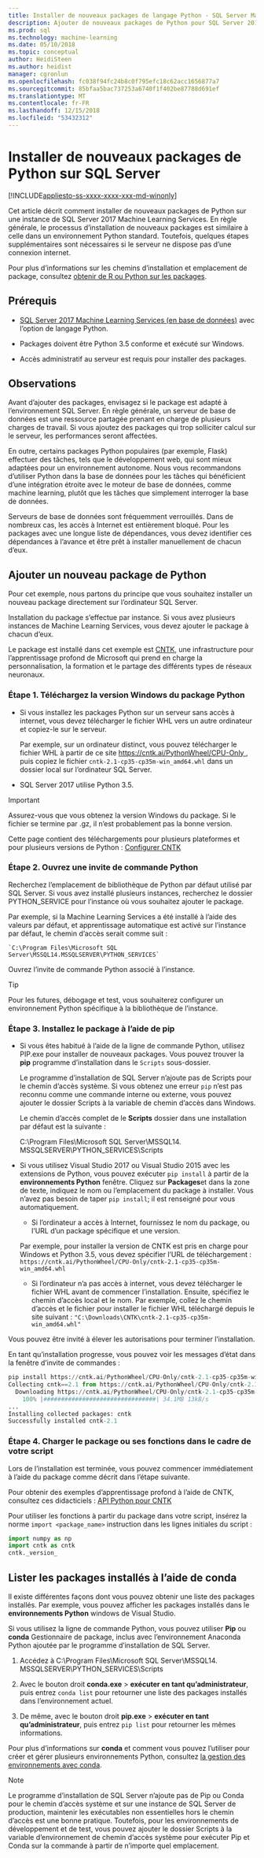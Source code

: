 ```yaml
---
title: Installer de nouveaux packages de langage Python - SQL Server Machine Learning
description: Ajouter de nouveaux packages de Python pour SQL Server 2017 Machine Learning Services (en base de données) et Machine Learning Server (autonome).
ms.prod: sql
ms.technology: machine-learning
ms.date: 05/10/2018
ms.topic: conceptual
author: HeidiSteen
ms.author: heidist
manager: cgronlun
ms.openlocfilehash: fc038f94fc24b8c0f795efc18c62acc1656877a7
ms.sourcegitcommit: 85bfaa5bac737253a6740f1f402be87788d691ef
ms.translationtype: MT
ms.contentlocale: fr-FR
ms.lasthandoff: 12/15/2018
ms.locfileid: "53432312"
---
```

# <a name="install-new-python-packages-on-sql-server"></a>Installer de nouveaux packages de Python sur SQL Server
[!INCLUDE[appliesto-ss-xxxx-xxxx-xxx-md-winonly](../../includes/appliesto-ss-xxxx-xxxx-xxx-md-winonly.md)]

Cet article décrit comment installer de nouveaux packages de Python sur une instance de SQL Server 2017 Machine Learning Services. En règle générale, le processus d’installation de nouveaux packages est similaire à celle dans un environnement Python standard. Toutefois, quelques étapes supplémentaires sont nécessaires si le serveur ne dispose pas d’une connexion internet.

Pour plus d’informations sur les chemins d’installation et emplacement de package, consultez [obtenir de R ou Python sur les packages](../r/determine-which-packages-are-installed-on-sql-server.md).

## <a name="prerequisites"></a>Prérequis

+ [SQL Server 2017 Machine Learning Services (en base de données)](../install/sql-machine-learning-services-windows-install.md) avec l’option de langage Python. 

+ Packages doivent être Python 3.5 conforme et exécuté sur Windows. 

+ Accès administratif au serveur est requis pour installer des packages.

## <a name="considerations"></a>Observations

Avant d’ajouter des packages, envisagez si le package est adapté à l’environnement SQL Server. En règle générale, un serveur de base de données est une ressource partagée prenant en charge de plusieurs charges de travail. Si vous ajoutez des packages qui trop solliciter calcul sur le serveur, les performances seront affectées. 

En outre, certains packages Python populaires (par exemple, Flask) effectuer des tâches, tels que le développement web, qui sont mieux adaptées pour un environnement autonome. Nous vous recommandons d’utiliser Python dans la base de données pour les tâches qui bénéficient d’une intégration étroite avec le moteur de base de données, comme machine learning, plutôt que les tâches que simplement interroger la base de données.

Serveurs de base de données sont fréquemment verrouillés. Dans de nombreux cas, les accès à Internet est entièrement bloqué. Pour les packages avec une longue liste de dépendances, vous devez identifier ces dépendances à l’avance et être prêt à installer manuellement de chacun d’eux.

## <a name="add-a-new-python-package"></a>Ajouter un nouveau package de Python

Pour cet exemple, nous partons du principe que vous souhaitez installer un nouveau package directement sur l’ordinateur SQL Server.

Installation du package s’effectue par instance. Si vous avez plusieurs instances de Machine Learning Services, vous devez ajouter le package à chacun d’eux.

Le package est installé dans cet exemple est [CNTK](https://docs.microsoft.com/cognitive-toolkit/), une infrastructure pour l’apprentissage profond de Microsoft qui prend en charge la personnalisation, la formation et le partage des différents types de réseaux neuronaux.

### <a name="step-1-download-the-windows-version-of-the-python-package"></a>Étape 1. Téléchargez la version Windows du package Python

+ Si vous installez les packages Python sur un serveur sans accès à internet, vous devez télécharger le fichier WHL vers un autre ordinateur et copiez-le sur le serveur.

    Par exemple, sur un ordinateur distinct, vous pouvez télécharger le fichier WHL à partir de ce site [ https://cntk.ai/PythonWheel/CPU-Only ](https://cntk.ai/PythonWheel/CPU-Only/cntk-2.1-cp35-cp35m-win_amd64.whl), puis copiez le fichier `cntk-2.1-cp35-cp35m-win_amd64.whl` dans un dossier local sur l’ordinateur SQL Server.

+ SQL Server 2017 utilise Python 3.5. 

> [!IMPORTANT]
> Assurez-vous que vous obtenez la version Windows du package. Si le fichier se termine par .gz, il n’est probablement pas la bonne version.

Cette page contient des téléchargements pour plusieurs plateformes et pour plusieurs versions de Python : [Configurer CNTK](https://docs.microsoft.com/cognitive-toolkit/Setup-CNTK-on-your-machine)

### <a name="step-2-open-a-python-command-prompt"></a>Étape 2. Ouvrez une invite de commande Python

Recherchez l’emplacement de bibliothèque de Python par défaut utilisé par SQL Server. Si vous avez installé plusieurs instances, recherchez le dossier PYTHON_SERVICE pour l’instance où vous souhaitez ajouter le package.

Par exemple, si la Machine Learning Services a été installé à l’aide des valeurs par défaut, et apprentissage automatique est activé sur l’instance par défaut, le chemin d’accès serait comme suit :

    `C:\Program Files\Microsoft SQL Server\MSSQL14.MSSQLSERVER\PYTHON_SERVICES`

Ouvrez l’invite de commande Python associé à l’instance.

> [!TIP]
> Pour les futures, débogage et test, vous souhaiterez configurer un environnement Python spécifique à la bibliothèque de l’instance.

### <a name="step-3-install-the-package-using-pip"></a>Étape 3. Installez le package à l’aide de pip

+ Si vous êtes habitué à l’aide de la ligne de commande Python, utilisez PIP.exe pour installer de nouveaux packages. Vous pouvez trouver la **pip** programme d’installation dans le `Scripts` sous-dossier. 

  Le programme d’installation de SQL Server n’ajoute pas de Scripts pour le chemin d’accès système. Si vous obtenez une erreur `pip` n’est pas reconnu comme une commande interne ou externe, vous pouvez ajouter le dossier Scripts à la variable de chemin d’accès dans Windows.

  Le chemin d’accès complet de le **Scripts** dossier dans une installation par défaut est la suivante :

    C:\Program Files\Microsoft SQL Server\MSSQL14. MSSQLSERVER\PYTHON_SERVICES\Scripts

+ Si vous utilisez Visual Studio 2017 ou Visual Studio 2015 avec les extensions de Python, vous pouvez exécuter `pip install` à partir de la **environnements Python** fenêtre. Cliquez sur **Packages**et dans la zone de texte, indiquez le nom ou l’emplacement du package à installer. Vous n’avez pas besoin de taper `pip install`; il est renseigné pour vous automatiquement. 

    - Si l’ordinateur a accès à Internet, fournissez le nom du package, ou l’URL d’un package spécifique et une version. 
    
    Par exemple, pour installer la version de CNTK est pris en charge pour Windows et Python 3.5, vous devez spécifier l’URL de téléchargement : `https://cntk.ai/PythonWheel/CPU-Only/cntk-2.1-cp35-cp35m-win_amd64.whl`

    - Si l’ordinateur n’a pas accès à internet, vous devez télécharger le fichier WHL avant de commencer l’installation. Ensuite, spécifiez le chemin d’accès local et le nom. Par exemple, collez le chemin d’accès et le fichier pour installer le fichier WHL téléchargé depuis le site suivant : `"C:\Downloads\CNTK\cntk-2.1-cp35-cp35m-win_amd64.whl"`

Vous pouvez être invité à élever les autorisations pour terminer l’installation.

En tant qu’installation progresse, vous pouvez voir les messages d’état dans la fenêtre d’invite de commandes :

```python
pip install https://cntk.ai/PythonWheel/CPU-Only/cntk-2.1-cp35-cp35m-win_amd64.whl
Collecting cntk==2.1 from https://cntk.ai/PythonWheel/CPU-Only/cntk-2.1-cp35-cp35m-win_amd64.whl
  Downloading https://cntk.ai/PythonWheel/CPU-Only/cntk-2.1-cp35-cp35m-win_amd64.whl (34.1MB)
    100% |################################| 34.1MB 13kB/s
...
Installing collected packages: cntk
Successfully installed cntk-2.1
```


### <a name="step-4-load-the-package-or-its-functions-as-part-of-your-script"></a>Étape 4. Charger le package ou ses fonctions dans le cadre de votre script

Lors de l’installation est terminée, vous pouvez commencer immédiatement à l’aide du package comme décrit dans l’étape suivante.

Pour obtenir des exemples d’apprentissage profond à l’aide de CNTK, consultez ces didacticiels : [API Python pour CNTK](https://cntk.ai/pythondocs/tutorials.html)

Pour utiliser les fonctions à partir du package dans votre script, insérez la norme `import <package_name>` instruction dans les lignes initiales du script :

```python
import numpy as np
import cntk as cntk
cntk._version_
```

## <a name="list-installed-packages-using-conda"></a>Lister les packages installés à l’aide de conda

Il existe différentes façons dont vous pouvez obtenir une liste des packages installés. Par exemple, vous pouvez afficher les packages installés dans le **environnements Python** windows de Visual Studio.

Si vous utilisez la ligne de commande Python, vous pouvez utiliser **Pip** ou **conda** Gestionnaire de package, inclus avec l’environnement Anaconda Python ajoutée par le programme d’installation de SQL Server.

1. Accédez à C:\Program Files\Microsoft SQL Server\MSSQL14. MSSQLSERVER\PYTHON_SERVICES\Scripts

1. Avec le bouton droit **conda.exe** > **exécuter en tant qu’administrateur**, puis entrez `conda list` pour retourner une liste des packages installés dans l’environnement actuel.

1. De même, avec le bouton droit **pip.exe** > **exécuter en tant qu’administrateur**, puis entrez `pip list` pour retourner les mêmes informations. 

Pour plus d’informations sur **conda** et comment vous pouvez l’utiliser pour créer et gérer plusieurs environnements Python, consultez [la gestion des environnements avec conda](https://conda.io/docs/user-guide/tasks/manage-environments.html).

> [!Note]
> Le programme d’installation de SQL Server n’ajoute pas de Pip ou Conda pour le chemin d’accès système et sur une instance de SQL Server de production, maintenir les exécutables non essentielles hors le chemin d’accès est une bonne pratique. Toutefois, pour les environnements de développement et de test, vous pouvez ajouter le dossier Scripts à la variable d’environnement de chemin d’accès système pour exécuter Pip et Conda sur la commande à partir de n’importe quel emplacement.

